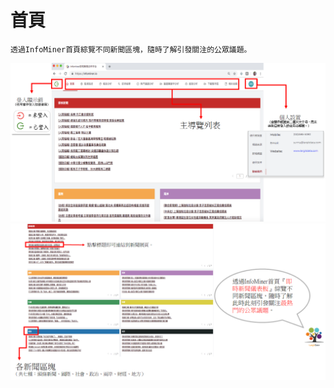  # 首頁

```
透過InfoMiner首頁綜覽不同新聞區塊，隨時了解引發關注的公眾議題。
```
![homepage](/site/img/homepage.png)
![homepage1](/site/img/homepage1.png)
